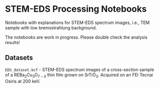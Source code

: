 # STEM-EDS Processing Notebooks

Notebooks with explanations for STEM-EDS spectrum images, i.e., TEM sample with low bremsstrahlung background.

The notebooks are work in progress. Please double check the analysis results!

## Datasets

`EDS_dataset.bcf` - STEM-EDS spectrum images of a cross-section sample of a REBa$_2$Cu$_3$O$_{7-\delta}$ thin film grown on SrTiO$_3$. Acquired on an FEI Tecnai Osiris at 200 keV.
